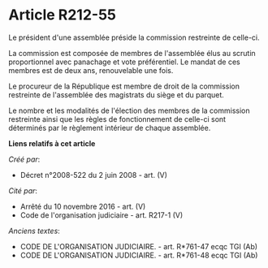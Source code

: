 # Article R212-55

Le président d'une assemblée préside la commission restreinte de celle-ci.

La commission est composée de membres de l'assemblée élus au scrutin proportionnel avec panachage et vote préférentiel. Le
mandat de ces membres est de deux ans, renouvelable une fois.

Le procureur de la République est membre de droit de la commission restreinte de l'assemblée des magistrats du siège et du
parquet.

Le nombre et les modalités de l'élection des membres de la commission restreinte ainsi que les règles de fonctionnement de
celle-ci sont déterminés par le règlement intérieur de chaque assemblée.

**Liens relatifs à cet article**

_Créé par_:

  - Décret n°2008-522 du 2 juin 2008 - art. (V)

_Cité par_:

  - Arrêté du 10 novembre 2016 - art. (V)
  - Code de l'organisation judiciaire - art. R217-1 (V)

_Anciens textes_:

  - CODE DE L'ORGANISATION JUDICIAIRE. - art. R*761-47 ecqc TGI (Ab)
  - CODE DE L'ORGANISATION JUDICIAIRE. - art. R*761-48 ecqc TGI (Ab)
